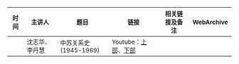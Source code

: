 <table>

<thead><tr>
    <th><sub>时间</sub></th>
    <th><sub>主讲人</sub></th>
    <th><sub>题目</sub></th>
    <th><sub>链接</sub></th>
    <th><sub>相关链接及备注</sub></th>
    <th><sub>WebArchive</sub></th>
</tr></thead>

<tbody><tr>
    <td><sub></sub></td>
    <td><sub>沈志华、李丹慧</sub></td>
    <td><sub>中苏关系史(1945-1969) </sub></td>
    <td><sub>Youtube：<a href="https://youtu.be/tlWY42Stw5M">上部</a>、<a href="https://youtu.be/Y0P-Quf8I9c">下部</a></sub></td>
    <td><sub></sub></td>
    <td><sub></sub></td>
</tr></tbody>

</table>
